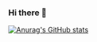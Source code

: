 ### Hi there 👋
[![Anurag's GitHub stats](https://github-readme-stats.vercel.app/api?username=JuanQuintero1511)](https://github.com/anuraghazra/github-readme-stats)
<!--
**JuanQuintero1511/JuanQuintero1511** is a ✨ _special_ ✨ repository because its `README.md` (this file) appears on your GitHub profile.

Here are some ideas to get you started:

- 🔭 I’m currently working on ...
- 🌱 I’m currently learning ...
- 👯 I’m looking to collaborate on ...
- 🤔 I’m looking for help with ...
- 💬 Ask me about ...
- 📫 How to reach me: ...
- 😄 Pronouns: ...
- ⚡ Fun fact: ...
-->
